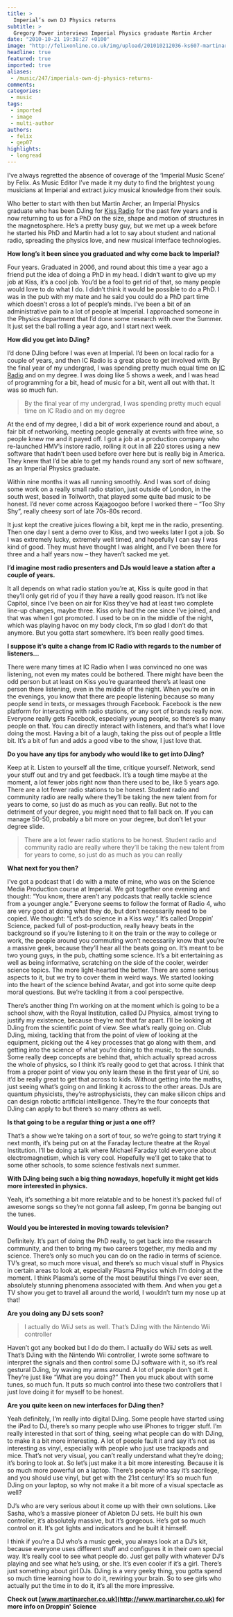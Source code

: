 ```yaml
---
title: >
  Imperial’s own DJ Physics returns
subtitle: >
  Gregory Power interviews Imperial Physics graduate Martin Archer
date: "2010-10-21 19:38:27 +0100"
image: "http://felixonline.co.uk/img/upload/201010212036-ks607-martinar.jpg"
headline: true
featured: true
imported: true
aliases:
 - /music/247/imperials-own-dj-physics-returns-
comments:
categories:
 - music
tags:
 - imported
 - image
 - multi-author
authors:
 - felix
 - gep07
highlights:
 - longread
---
```


I’ve always regretted the absence of coverage of the ‘Imperial Music Scene’ by Felix. As Music Editor I’ve made it my duty to find the brightest young musicians at Imperial and extract juicy musical knowledge from their souls.

Who better to start with then but Martin Archer, an Imperial Physics graduate who has been DJing for [Kiss Radio](http://www.totalkiss.com/) for the past few years and is now returning to us for a PhD on the size, shape and motion of structures in the magnetosphere. He’s a pretty busy guy, but we met up a week before he started his PhD and Martin had a lot to say about student and national radio, spreading the physics love, and new musical interface technologies.

__How long’s it been since you graduated and why come back to Imperial?__

Four years. Graduated in 2006, and round about this time a year ago a friend put the idea of doing a PhD in my head. I didn’t want to give up my job at Kiss, it’s a cool job. You’d be a fool to get rid of that, so many people would love to do what I do. I didn’t think it would be possible to do a PhD. I was in the pub with my mate and he said you could do a PhD part time which doesn’t cross a lot of people’s minds. I’ve been a bit of an administrative pain to a lot of people at Imperial. I approached someone in the Physics department that I’d done some research with over the Summer. It just set the ball rolling a year ago, and I start next week.

__How did you get into DJing?__

I’d done DJing before I was even at Imperial. I’d been on local radio for a couple of years, and then IC Radio is a great place to get involved with. By the final year of my undergrad, I was spending pretty much equal time on [IC Radio](http://www.icradio.com/) and on my degree. I was doing like 5 shows a week, and I was head of programming for a bit, head of music for a bit, went all out with that. It was so much fun.

> By the final year of my undergrad, I was spending pretty much equal time on IC Radio and on my degree

At the end of my degree, I did a bit of work experience round and about, a fair bit of networking, meeting people generally at events with free wine, so people knew me and it payed off. I got a job at a production company who re-launched HMV’s instore radio, rolling it out in all 220 stores using a new software that hadn’t been used before over here but is really big in America. They knew that I’d be able to get my hands round any sort of new software, as an Imperial Physics graduate.

Within nine months it was all running smoothly. And I was sort of doing some work on a really small radio station, just outside of London, in the south west, based in Tollworth, that played some quite bad music to be honest. I’d never come across Kajagoogoo before I worked there – “Too Shy Shy”, really cheesy sort of late 70s-80s record.

It just kept the creative juices flowing a bit, kept me in the radio, presenting. Then one day I sent a demo over to Kiss, and two weeks later I got a job. So I was extremely lucky, extremely well timed, and hopefully I can say I was kind of good. They must have thought I was alright, and I’ve been there for three and a half years now – they haven’t sacked me yet.

__I’d imagine most radio presenters and DJs would leave a station after a couple of years.__

It all depends on what radio station you’re at, Kiss is quite good in that they’ll only get rid of you if they have a really good reason. It’s not like Capitol, since I’ve been on air for Kiss they’ve had at least two complete line-up changes, maybe three. Kiss only had the one since I’ve joined, and that was when I got promoted. I used to be on in the middle of the night, which was playing havoc on my body clock, I’m so glad I don’t do that anymore. But you gotta start somewhere. It’s been really good times.

__I suppose it’s quite a change from IC Radio with regards to the number of listeners...__

There were many times at IC Radio when I was convinced no one was listening, not even my mates could be bothered. There might have been the odd person but at least on Kiss you’re guaranteed there’s at least one person there listening, even in the middle of the night. When you’re on in the evenings, you know that there are people listening because so many people send in texts, or messages through Facebook. Facebook is the new platform for interacting with radio stations, or any sort of brands really now. Everyone really gets Facebook, especially young people, so there’s so many people on that. You can directly interact with listeners, and that’s what I love doing the most. Having a bit of a laugh, taking the piss out of people a little bit. It’s a bit of fun and adds a good vibe to the show, I just love that.

__Do you have any tips for anybody who would like to get into DJing?__

Keep at it. Listen to yourself all the time, critique yourself. Network, send your stuff out and try and get feedback. It’s a tough time maybe at the moment, a lot fewer jobs right now than there used to be, like 5 years ago. There are a lot fewer radio stations to be honest. Student radio and community radio are really where they’ll be taking the new talent from for years to come, so just do as much as you can really. But not to the detriment of your degree, you might need that to fall back on. If you can manage 50-50, probably a bit more on your degree, but don’t let your degree slide.

> There are a lot fewer radio stations to be honest. Student radio and community radio are really where they’ll be taking the new talent from for years to come, so just do as much as you can really

__What next for you then?__

I’ve got a podcast that I do with a mate of mine, who was on the Science Media Production course at Imperial. We got together one evening and thought: “You know, there aren’t any podcasts that really tackle science from a younger angle.” Everyone seems to follow the format of Radio 4, who are very good at doing what they do, but don’t necessarily need to be copied. We thought: “Let’s do science in a Kiss way.” It’s called Droppin’ Science, packed full of post-production, really heavy beats in the background so if you’re listening to it on the train or the way to college or work, the people around you commuting won’t necessarily know that you’re a massive geek, because they’ll hear all the beats going on. It’s meant to be two young guys, in the pub, chatting some science. It’s a bit entertaining as well as being informative, scratching on the side of the cooler, weirder science topics. The more light-hearted the better. There are some serious aspects to it, but we try to cover them in weird ways. We started looking into the heart of the science behind Avatar, and got into some quite deep moral questions. But we’re tackling it from a cool perspective.

There’s another thing I’m working on at the moment which is going to be a school show, with the Royal Institution, called DJ Physics, almost trying to justify my existence, because they’re not that far apart. I’ll be looking at DJing from the scientific point of view. See what’s really going on. Club DJing, mixing, tackling that from the point of view of looking at the equipment, picking out the 4 key processes that go along with them, and getting into the science of what you’re doing to the music, to the sounds. Some really deep concepts are behind that, which actually spread across the whole of physics, so I think it’s really good to get that across. I think that from a proper point of view you only learn these in the first year of Uni, so it’d be really great to get that across to kids. Without getting into the maths, just seeing what’s going on and linking it across to the other areas. DJs are quantum physicists, they’re astrophysicists, they can make silicon chips and can design robotic artificial intelligence. They’re the four concepts that DJing can apply to but there’s so many others as well.

__Is that going to be a regular thing or just a one off?__

That’s a show we’re taking on a sort of tour, so we’re going to start trying it next month, it’s being put on at the Faraday lecture theatre at the Royal Institution. I’ll be doing a talk where Michael Faraday told everyone about electromagnetism, which is very cool. Hopefully we’ll get to take that to some other schools, to some science festivals next summer.

__With DJing being such a big thing nowadays, hopefully it might get kids more interested in physics.__

Yeah, it’s something a bit more relatable and to be honest it’s packed full of awesome songs so they’re not gonna fall asleep, I’m gonna be banging out the tunes.

__Would you be interested in moving towards television?__

Definitely. It’s part of doing the PhD really, to get back into the research community, and then to bring my two careers together, my media and my science. There’s only so much you can do on the radio in terms of science. TV’s great, so much more visual, and there’s so much visual stuff in Physics in certain areas to look at, especially Plasma Physics which I’m doing at the moment. I think Plasma’s some of the most beautiful things I’ve ever seen, absolutely stunning phenomena associated with them. And when you get a TV show you get to travel all around the world, I wouldn’t turn my nose up at that!

__Are you doing any DJ sets soon?__

> I actually do WiiJ sets as well. That’s DJing with the Nintendo Wii controller

Haven’t got any booked but I do do them. I actually do WiiJ sets as well. That’s DJing with the Nintendo Wii controller, I wrote some software to interpret the signals and then control some DJ software with it, so it’s real gestural DJing, by waving my arms around. A lot of people don’t get it. They’re just like “What are you doing?” Then you muck about with some tunes, so much fun. It puts so much control into these two controllers that I just love doing it for myself to be honest.

__Are you quite keen on new interfaces for DJing then?__

Yeah definitely, I’m really into digital DJing. Some people have started using the iPad to DJ, there’s so many people who use iPhones to trigger stuff. I’m really interested in that sort of thing, seeing what people can do with DJing, to make it a bit more interesting. A lot of people fault it and say it’s not as interesting as vinyl, especially with people who just use trackpads and mice. That’s not very visual, you can’t really understand what they’re doing; it’s boring to look at. So let’s just make it a bit more interesting. Because it is so much more powerful on a laptop. There’s people who say it’s sacrilege, and you should use vinyl, but get with the 21st century! It’s so much fun DJing on your laptop, so why not make it a bit more of a visual spectacle as well?

DJ’s who are very serious about it come up with their own solutions. Like Sasha, who’s a massive pioneer of Ableton DJ sets. He built his own controller, it’s absolutely massive, but it’s gorgeous. He’s got so much control on it. It’s got lights and indicators and he built it himself.

I think if you’re a DJ who’s a music geek, you always look at a DJ’s kit, because everyone uses different stuff and configures it in their own special way. It’s really cool to see what people do. Just get pally with whatever DJ’s playing and see what he’s using, or she. It’s even cooler if it’s a girl. There’s just something about girl DJs. DJing is a very geeky thing, you gotta spend so much time learning how to do it, rewiring your brain. So to see girls who actually put the time in to do it, it’s all the more impressive.

__Check out [www.martinarcher.co.uk](http://www.martinarcher.co.uk) for more info on Droppin' Science__
